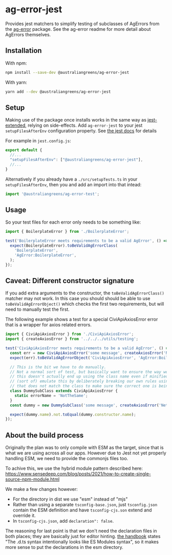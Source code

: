 # ag-error-jest

Provides jest matchers to simplify testing of subclasses of AgErrors from the
[ag-error](https://www.npmjs.com/package/@australiangreens/ag-error) package.
See the ag-error readme for more detail about AgErrors themselves.

## Installation

With npm:

```sh
npm install --save-dev @australiangreens/ag-error-jest
```

With yarn:

```sh
yarn add --dev @australiangreens/ag-error-jest
```

## Setup

Making use of the package once installs works in the same way as
[jest-extended](https://github.com/jest-community/jest-extended), relying on
side-effects. Add `ag-error-jest` to your jest `setupFilesAfterEnv`
configuration property. See [the jest
docs](https://jestjs.io/docs/configuration) for details

For example in `jest.config.js`:

```js
export default {
  //...
  "setupFilesAfterEnv": ["@australiangreens/ag-error-jest"],
  //...
}
```

Alternatively if you already have a `./src/setupTests.ts` in your
`setupFilesAfterEnv`, then you and add an import into that intead:

```ts
import '@australiangreens/ag-error-test';
```

## Usage

So your test files for each error only needs to be something like:

```ts
import { BoilerplateError } from './BoilerplateError';

test('BoilerplateError meets requirements to be a valid AgError', () => {
  expect(BoilerplateError).toBeValidAgErrorClass(
    'BoilerplateError',
    'AgError:BoilerplateError',
  );
});
```

## Caveat: Different constructor signature

If you add extra arguments to the constructor, the `toBeValidAgErrorClass()`
matcher may not work. In this case you should should be able to use
`toBeValidAgErrorObject()` which checks the first two requirements, but will
need to manually test the first.

The following example shows a test for a special CiviApiAxiosError error that is
a wrapper for axios related errors.

```ts
import { CiviApiAxiosError } from './CiviApiAxiosError';
import { createAxiosError } from '../../../utils/testing';

test('CiviApiAxiosError meets requirements to be a valid AgError', () => {
  const err = new CiviApiAxiosError('some message', createAxiosError('Network Error', {}, null, {}, null));
  expect(err).toBeValidAgErrorObject('CiviApiAxiosError', 'AgError:BoilerplateError:CiviApiError:CiviApiAxiosError');

  // This is the bit we have to do manually.
  // Not a normal sort of test, but basically want to ensure the way we've done
  // this doesn't actually end up using the class name even if minified. We can
  // (sort of) emulate this by deliberately breaking our own rules using a name
  // that does not match the class to make sure the correct one is being used.
  class DummySubClass extends CiviApiAxiosError {
    static errorName = 'NotTheSame';
  }
  const dummy = new DummySubClass('some message', createAxiosError('Network Error', {}, null, {}, null));

  expect(dummy.name).not.toEqual(dummy.constructor.name);
});
```

## About the build process

Originally the plan was to only compile with ESM as the target, since that is
what we are using across all our apps. However due to Jest not yet properly
handling ESM, we need to provide the commonjs files too.

To achive this, we use the hybrid module pattern described here:
<https://www.sensedeep.com/blog/posts/2021/how-to-create-single-source-npm-module.html>

We make a few changes however:

- For the directory in dist we use "esm" instead of "mjs"
- Rather than using a separate `tsconfig-base.json`, just `tsconfig.json`
  contain the ESM definition and have `tsconfig-cjs.son` extend and override it.
- In `tsconfig-cjs.json`, add `declaration": false`.

The reasoning for last point is that we don't need the declaration files in both
places; they are basically just for editor hinting. [the handbook](https://www.typescriptlang.org/docs/handbook/declaration-files/templates/module-d-ts.html)
states  "The .d.ts syntax intentionally looks like ES Modules syntax", so it
makes more sense to put the declarations in the esm directory.
